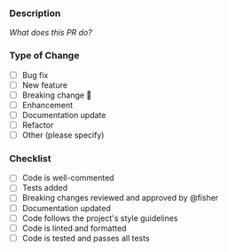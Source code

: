 ### Description
_What does this PR do?_

### Type of Change
- [ ] Bug fix
- [ ] New feature
- [ ] Breaking change 🚨
- [ ] Enhancement
- [ ] Documentation update
- [ ] Refactor
- [ ] Other (please specify)

### Checklist
- [ ] Code is well-commented
- [ ] Tests added
- [ ] Breaking changes reviewed and approved by @fisher
- [ ] Documentation updated
- [ ] Code follows the project's style guidelines
- [ ] Code is linted and formatted
- [ ] Code is tested and passes all tests